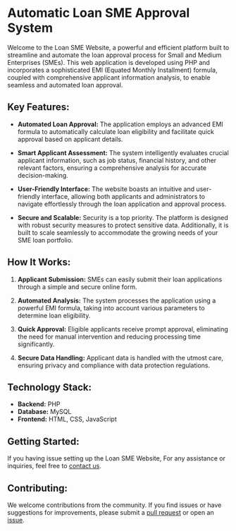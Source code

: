 # Automatic Loan SME Approval System

Welcome to the Loan SME Website, a powerful and efficient platform built to streamline and automate the loan approval process for Small and Medium Enterprises (SMEs). This web application is developed using PHP and incorporates a sophisticated EMI (Equated Monthly Installment) formula, coupled with comprehensive applicant information analysis, to enable seamless and automated loan approval.

## Key Features:

- **Automated Loan Approval:** The application employs an advanced EMI formula to automatically calculate loan eligibility and facilitate quick approval based on applicant details.

- **Smart Applicant Assessment:** The system intelligently evaluates crucial applicant information, such as job status, financial history, and other relevant factors, ensuring a comprehensive analysis for accurate decision-making.

- **User-Friendly Interface:** The website boasts an intuitive and user-friendly interface, allowing both applicants and administrators to navigate effortlessly through the loan application and approval process.

- **Secure and Scalable:** Security is a top priority. The platform is designed with robust security measures to protect sensitive data. Additionally, it is built to scale seamlessly to accommodate the growing needs of your SME loan portfolio.

## How It Works:

1. **Applicant Submission:** SMEs can easily submit their loan applications through a simple and secure online form.

2. **Automated Analysis:** The system processes the application using a powerful EMI formula, taking into account various parameters to determine loan eligibility.

3. **Quick Approval:** Eligible applicants receive prompt approval, eliminating the need for manual intervention and reducing processing time significantly.

4. **Secure Data Handling:** Applicant data is handled with the utmost care, ensuring privacy and compliance with data protection regulations.

## Technology Stack:

- **Backend:** PHP
- **Database:** MySQL
- **Frontend:** HTML, CSS, JavaScript

## Getting Started:

If you having issue setting up the Loan SME Website, For any assistance or inquiries, feel free to [contact us](mailto:jonathanodoh3140@gmail.com).

## Contributing:

We welcome contributions from the community. If you find issues or have suggestions for improvements, please submit a [pull request]([link-to-pull-request](https://github.com/jona-odoh/automatic-loan-approval-system/pulls)) or open an [issue]([link-to-issue](https://github.com/jona-odoh/automatic-loan-approval-system/issues)).



